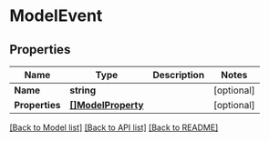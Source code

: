 # ModelEvent

## Properties

Name | Type | Description | Notes
------------ | ------------- | ------------- | -------------
**Name** | **string** |  | [optional] 
**Properties** | [**[]ModelProperty**](ModelProperty.md) |  | [optional] 

[[Back to Model list]](../README.md#documentation-for-models) [[Back to API list]](../README.md#documentation-for-api-endpoints) [[Back to README]](../README.md)


